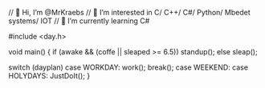 // 👋 Hi, I’m @MrKraebs
// 👀 I’m interested in C/ C++/ C#/ Python/ Mbedet systems/ IOT
// 🌱 I’m currently learning C#

#include <day.h>

void main()
{
  if (awake && (coffe || sleaped >= 6.5))
    standup();
  else
    sleap();
  
  switch (dayplan)
    case WORKDAY: work(); break();
    case WEEKEND: 
    case HOLYDAYS: JustDoIt();
}
